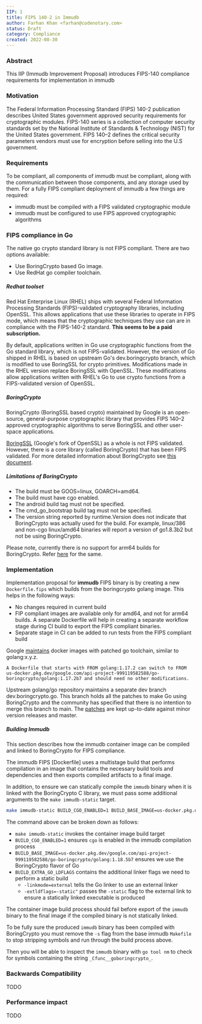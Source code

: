 ```yaml
---
IIP: 1
title: FIPS 140-2 in Immudb
author: Farhan Khan <farhan@codenotary.com>
status: Draft
category: Compliance
created: 2022-08-30
---
```


### Abstract

This IIP (Immudb Improvement Proposal) introduces FIPS-140 compliance requirements for implementation in immudb

### Motivation

The Federal Information Processing Standard (FIPS) 140-2 publication describes United States government approved security requirements for cryptographic modules. FIPS-140 series is a collection of computer security standards set by the National Institute of Standards & Technology (NIST) for the United States government. FIPS 140–2 defines the critical security parameters vendors must use for encryption before selling into the U.S government.

### Requirements

To be compliant, all components of immudb must be compliant, along with the communication between those components, and any storage used by them. For a fully FIPS compliant deployment of immudb a few things are required:

- immudb must be compiled with a FIPS validated cryptographic module
- immudb must be configured to use FIPS approved cryptographic algorithms

### FIPS compliance in Go

The native go crypto standard library is not FIPS compliant. There are two options available:
- Use BoringCrypto based Go image.
- Use RedHat go compiler toolchain.


##### Redhat toolset

Red Hat Enterprise Linux (RHEL) ships with several Federal Information Processing Standards (FIPS)-validated cryptography libraries, including OpenSSL. This allows applications that use these libraries to operate in FIPS mode, which means that the cryptographic techniques they use can are in compliance with the FIPS-140-2 standard. **This seems to be a paid subscription.**

By default, applications written in Go use cryptographic functions from the Go standard library, which is not FIPS-validated. However, the version of Go shipped in RHEL is based on upstream Go's dev.boringcrypto branch, which is modified to use BoringSSL for crypto primitives. Modifications made in the RHEL version replace BoringSSL with OpenSSL. These modifications allow applications written with RHEL's Go to use crypto functions from a FIPS-validated version of OpenSSL.

##### BoringCrypto
BoringCrypto (BoringSSL based crypto) maintained by Google is an open-source, general-purpose cryptographic library that provides FIPS 140–2 approved cryptographic algorithms to serve BoringSSL and other user-space applications.

[BoringSSL](https://www.imperialviolet.org/2015/10/17/boringssl.html) (Google's fork of OpenSSL) as a whole is not FIPS validated. However, there is a core library (called BoringCrypto) that has been FIPS validated. For more detailed information about BoringCrypto see [this document](https://boringssl.googlesource.com/boringssl/+/master/crypto/fipsmodule/FIPS.md).


##### Limitations of BoringCrypto

- The build must be GOOS=linux, GOARCH=amd64.
- The build must have cgo enabled.
- The android build tag must not be specified.
- The cmd_go_bootstrap build tag must not be specified.
- The version string reported by runtime.Version does not indicate that BoringCrypto was actually used for the build. For example, linux/386 and non-cgo linux/amd64 binaries will report a version of go1.8.3b2 but not be using BoringCrypto.

Please note, currently there is no support for arm64 builds for BoringCrypto. Refer [here](https://github.com/golang/go/issues/39760) for the same.



### Implementation

Implementation proposal for **immudb** FIPS binary is by creating a new `Dockerfile.fips` which builds from the boringcrypto golang image. This helps in the following ways:

- No changes required in current build
- FIP compliant images are available only for amd64, and not for arm64 builds. A separate Dockerfile will help in creating a separate workflow stage during CI build to export the FIPS compliant binaries.
- Separate stage in CI can be added to run tests from the FIPS compliant build

Google [maintains](https://github.com/golang/go/blob/dev.boringcrypto.go1.18/misc/boring/README.md) docker images with patched go toolchain, similar to golang:x.y.z.
```
A Dockerfile that starts with FROM golang:1.17.2 can switch to FROM us-docker.pkg.dev/google.com/api-project-999119582588/go-boringcrypto/golang:1.17.2b7 and should need no other modifications.
```

Upstream golang/go repository maintains a separate dev branch dev.boringcrypto.go<go-version>. This branch holds all the patches to make Go using BoringCrypto and the community has specified that there is no intention to merge this branch to main. The [patches](https://github.com/golang/go/branches/all?query=dev.boringcrypto) are kept up-to-date against minor version releases and master.



##### Building Immudb
This section describes how the immudb container image can be compiled and linked to BoringCrypto for FIPS compliance.

The immudb FIPS [Dockerfile] uses a multistage build that performs compilation in an image that contains the necessary build tools and dependencies and then exports compiled artifacts to a final image.

In addition, to ensure we can statically compile the `immudb` binary when it is linked with the BoringCrypto C library, we must pass some additional arguments to the `make immudb-static` target.

```bash
make immudb-static BUILD_CGO_ENABLED=1 BUILD_BASE_IMAGE=us-docker.pkg.dev/google.com/api-project-999119582588/go-boringcrypto/golang:1.18.5b7 BUILD_EXTRA_GO_LDFLAGS="-linkmode=external -extldflags=-static"
```

The command above can be broken down as follows:
- `make immudb-static` invokes the container image build target
- `BUILD_CGO_ENABLED=1` ensures `cgo` is enabled in the immudb compilation process
- `BUILD_BASE_IMAGE=us-docker.pkg.dev/google.com/api-project-999119582588/go-boringcrypto/golang:1.18.5b7` ensures we use the BoringCrypto flavor of Go
- `BUILD_EXTRA_GO_LDFLAGS` contains the additional linker flags we need to perform a static build
  - `-linkmode=external` tells the Go linker to use an external linker
  - `-extldflags=-static"` passes the `-static` flag to the external link to ensure a statically linked executable is produced

The container image build process should fail before export of the `immudb` binary to the final image if the compiled binary is not statically linked.

To be fully sure the produced `immudb` binary has been compiled with BoringCrypto you must remove the `-s` flag from the base immudb `Makefile` to stop stripping symbols and run through the build process above.

Then you will be able to inspect the `immudb` binary with `go tool nm` to check for symbols containing the string `_Cfunc__goboringcrypto_`.


### Backwards Compatibility
TODO

### Performance impact
TODO
